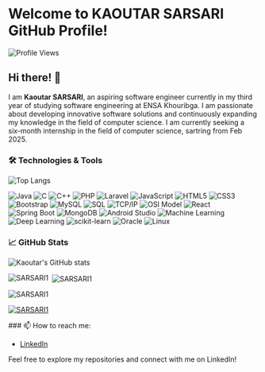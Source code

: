 # Welcome to KAOUTAR SARSARI GitHub Profile!
![Profile Views](https://komarev.com/ghpvc/?username=SARSARI1)

## Hi there! 👋

I am **Kaoutar SARSARI**, an aspiring software engineer currently in my third year of studying software engineering at ENSA Khouribga. I am passionate about developing innovative software solutions and continuously expanding my knowledge in the field of computer science. I am currently seeking a six-month  internship in the field of computer science, sartring from Feb 2025.

### 🛠️ Technologies & Tools
![Top Langs](https://github-readme-stats.vercel.app/api/top-langs/?username=SARSARI1&layout=compact)

![Java](https://img.shields.io/badge/-Java-black?style=flat-square&logo=java)
![C](https://img.shields.io/badge/-C-black?style=flat-square&logo=c)
![C++](https://img.shields.io/badge/-C++-black?style=flat-square&logo=cplusplus)
![PHP](https://img.shields.io/badge/-PHP-black?style=flat-square&logo=php)
![Laravel](https://img.shields.io/badge/-Laravel-black?style=flat-square&logo=laravel)
![JavaScript](https://img.shields.io/badge/-JavaScript-black?style=flat-square&logo=javascript)
![HTML5](https://img.shields.io/badge/-HTML5-black?style=flat-square&logo=html5)
![CSS3](https://img.shields.io/badge/-CSS3-black?style=flat-square&logo=css3)
![Bootstrap](https://img.shields.io/badge/-Bootstrap-black?style=flat-square&logo=bootstrap)
![MySQL](https://img.shields.io/badge/-MySQL-black?style=flat-square&logo=mysql)
![SQL](https://img.shields.io/badge/-SQL-black?style=flat-square&logo=sql)
![TCP/IP](https://img.shields.io/badge/-TCP/IP-black?style=flat-square&logo=tcpip)
![OSI Model](https://img.shields.io/badge/-OSI_Model-black?style=flat-square&logo=osi)
![React](https://img.shields.io/badge/-React-black?style=flat-square&logo=react)
![Spring Boot](https://img.shields.io/badge/-Spring_Boot-black?style=flat-square&logo=spring)
![MongoDB](https://img.shields.io/badge/-MongoDB-black?style=flat-square&logo=mongodb)
![Android Studio](https://img.shields.io/badge/-Android_Studio-black?style=flat-square&logo=android)
![Machine Learning](https://img.shields.io/badge/-Machine_Learning-black?style=flat-square&logo=machine-learning)
![Deep Learning](https://img.shields.io/badge/-Deep_Learning-black?style=flat-square&logo=deep-learning)
![scikit-learn](https://img.shields.io/badge/-scikit--learn-black?style=flat-square&logo=scikit-learn)
![Oracle](https://img.shields.io/badge/-Oracle-black?style=flat-square&logo=oracle)
![Linux](https://img.shields.io/badge/-Linux-black?style=flat-square&logo=linux)

### 📈 GitHub Stats

![Kaoutar's GitHub stats](https://github-readme-stats.vercel.app/api?username=SARSARI1&show_icons=true&theme=radical)
<p><img align="left" src="https://github-readme-stats.vercel.app/api/top-langs?username=SARSARI1&show_icons=true&locale=en&layout=compact" alt="SARSARI1" /></p>

<p>&nbsp;<img align="center" src="https://github-readme-stats.vercel.app/api?username=SARSARI1&show_icons=true&locale=en" alt="SARSARI1" /></p>

<p><img align="center" src="https://github-readme-streak-stats.herokuapp.com/?user=SARSARI1&" alt="SARSARI1" /></p>


<p align="left"> <a href="https://github.com/ryo-ma/github-profile-trophy"><img src="https://github-profile-trophy.vercel.app/?username=SARSARI1" alt="SARSARI1" /></a> </p>
### 📫 How to reach me:

- [LinkedIn](https://www.linkedin.com/in/kaoutar-sarsari)


Feel free to explore my repositories and connect with me on LinkedIn!
